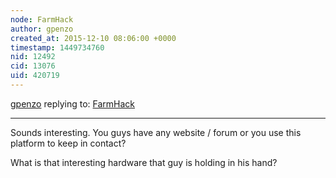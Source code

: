 ```yaml
---
node: FarmHack
author: gpenzo
created_at: 2015-12-10 08:06:00 +0000
timestamp: 1449734760
nid: 12492
cid: 13076
uid: 420719
---
```




[gpenzo](../profile/gpenzo) replying to: [FarmHack](../notes/mlamadrid/12-09-2015/farmhack)

----
Sounds interesting.
You guys have any website / forum or you use this platform to keep in contact?

What is that interesting hardware that guy is holding in his hand?
